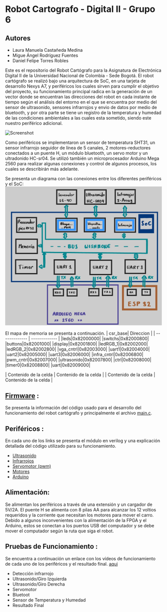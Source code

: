 # Robot Cartografo - Digital II - Grupo 6
## Autores
- Laura Manuela Castañeda Medina
- Migue Ángel Rodríguez Fuentes
- Daniel Felipe Torres Robles

Este es el repositorio del Robot Cartógrafo para la Asignatura de Electrónica Digital II de la Universidad Nacional de Colombia -  Sede Bogotá. El robot cartógrafo se realizó bajo una arquitectura de SoC, en una tarjeta de desarrollo Nexys A7, y periféricos los cuales sirven para cumplir el objetivo del proyecto, su funcionamiento principal radica en la generación de un vector donde se encuentran las direcciones del robot en cada instante de tiempo según el análisis del entorno en el que se encuentra por medio del sensor de ultrasonido, sensores infrarrojos y envio de datos por medio de bluetooth, y por otra parte se tiene un registro de la temperatura y humedad de las condiciones ambientales a las cuales esta sometido, siendo este nuestro periférico adicional.

![Screenshot](/Imágenes/Carro1.jpeg)

Como periféricos se implementaron un sensor de temperatura SHT31, un sensor infrarrojo seguidor de línea de 5 canales, 2 motores-reductores conectados a un puente H, un módulo bluetooth, un servo motor y un ultradonido HC-sr04. Se utilizó también un microprocesador Arduino Mega 2560 para realizar algunas conexiones y control de algunos procesos, los cuales se describirán más adelante. 

Se presenta un diagrama con las conexiones entre los diferentes periféricos y el SoC:
![Screenshot](/Imágenes/SoC.jpg)

El mapa de memoria se presenta a continuación.
| csr_base| Direccion |
| ------------- | ------------- |
|leds|0x82000000|
|switchs|0x82000800|
|buttons|0x82001000|
|display|0x82001800|
|ledRGB_1|0x82002000|
|ledRGB_2|0x82002800|
|vga_cntrl|0x82003000|
|uart1|0x82004000|
|uart2|0x82005000|
|uart3|0x82006000|
|infra_cntrl|0x82006800|
|pwm_cntrl|0x82007000|
|ultrasonido|0x82007800|
|ctrl|0x82008000|
|timer0|0x82008800|
|uart|0x82009000|


| Contenido de la celda  | Contenido de la celda  |
| Contenido de la celda  | Contenido de la celda  |

## [Firmware](/Soc_project/firmware/) :
Se presenta la información del código usado para el desarrollo del funcionamiento del robot cartógrafo y principalmente el archivo [main.c](/firmware/main.c). 

## Periféricos :
En cada uno de los links se presenta el módulo en verilog y una explicación detallada del código utilizado para su funcionamiento.

- [Ultrasonido](/module/verilog/Ultrasonido/)
- [Infrarrojos](/module/verilog/Infrarrojo/)
- [Servomotor (pwm)](/module/verilog/PWM)
- [Motores](/module/Motor.md)
- [Arduino](/Arduino)

## Alimentación:
Se alimentan los periféricos a través de una extensión y un cargador de 5V/2A. El puente H se alimenta con 8 pilas AA para alcanzar los 12 voltios requeridos y la corriente que necesitan los motores para mover el carro. Debido a algunos inconvenientes con la alimentación de la FPGA y el Arduino, estos se conectan a los puertos USB del computador y se debe mover el computador según la ruta que siga el robot.

## Pruebas de Funcionamiento :
Se encuentra a continuación un enlace con los vídeos de funcionamiento de cada uno de los periféricos y el resultado final. [aqui](https://drive.google.com/drive/folders/112-6SYxrrSyqni91OqtPZYYySc63U7gP?usp=sharing)

- Detección infrarrojo
- Ultrasonido/Giro Izquierda
- Ultrasonido/Giro Derecha
- Servomotor
- Bluetoot
- Sensor de Temperatura y Humedad
- Resultado Final

